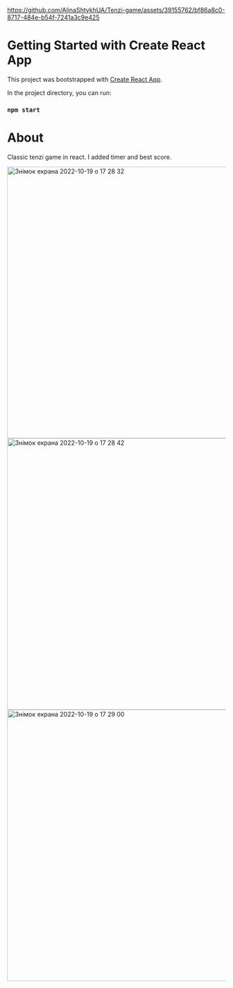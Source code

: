 


https://github.com/AlinaShtykhUA/Tenzi-game/assets/39155762/bf86a8c0-8717-484e-b54f-7241a3c9e425



# Getting Started with Create React App

This project was bootstrapped with [Create React App](https://github.com/facebook/create-react-app).

In the project directory, you can run:

### `npm start`

# About

Classic tenzi game in react. I added timer and best score.


<img width="626" alt="Знімок екрана 2022-10-19 о 17 28 32" src="https://user-images.githubusercontent.com/39155762/196741221-59821a97-61a3-4897-88ce-d57342ef5a1c.png">
<img width="626" alt="Знімок екрана 2022-10-19 о 17 28 42" src="https://user-images.githubusercontent.com/39155762/196741235-05fab6c6-5084-4358-8e0d-ea87284bafad.png">
<img width="626" alt="Знімок екрана 2022-10-19 о 17 29 00" src="https://user-images.githubusercontent.com/39155762/196741244-b9210743-558a-4215-82f8-a158cc03ecf3.png">
